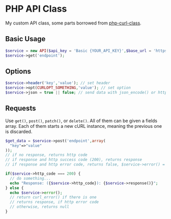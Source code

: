# PHP API Class
My custom API class, some parts borrowed from [php-curl-class](https://github.com/php-curl-class/php-curl-class).

## Basic Usage

```php
$service = new API($api_key = 'Basic {YOUR_API_KEY}',$base_url = 'https://api.example.com/v1/', $json = true | false); // send all data as JSON
$service->get('endpoint');
```

## Options

```php
$service->header('key','value'); // set header
$service->opt(CURLOPT_SOMETHING,'value'); // set option
$service->json = true || false; // send data with json_encode() or http_build_query()
```

## Requests

Use `get()`, `post()`, `patch()`, or `delete()`. All of them can be given a fields array. Each of them starts a new cURL instance, meaning the previous one is discarded.

```php
$get_data = $service->post('endpoint',array(
  "key"=>"value"
));
// if no response, returns http code
// if response and http success code (200), returns response
// if response and http error code, returns false, $service->error() = response

if($service->http_code === 200) {
  // do something...
  echo "Response: ({$service->http_code}): {$service->response()}";
} else {
  echo $service->error();
  // return curl_error() if there is one
  // returns response, if http error code
  // otherwise, returns null
}
```
